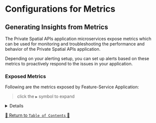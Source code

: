 # Configurations for Metrics

## Generating Insights from Metrics

The Private Spatial APIs application microservices expose metrics which can be used for monitoring and troubleshooting the
performance and behavior of the Private Spatial APIs application.

Depending on your alerting setup, you can set up alerts based on these metrics to proactively respond to the issues in
your application.

### Exposed Metrics

Following are the metrics exposed by Feature-Service Application:

> click the `▶` symbol to expand

<details>

| Metric Name                      | Type    | Description                                                                                      |
|----------------------------------|---------|--------------------------------------------------------------------------------------------------|
| application.ready.time           | Gauge   | Time taken (ms) for the application to be ready to service requests.                                                          |
| application.started.time         | Gauge   | Time taken (ms) to start the application.                                                       |
| disk.free                        | Gauge   | Usable space for path.                                                         |
| disk.total                       | Gauge   | Total space for path.                                                      |
| executor.active                  | Gauge   | The approximate number of threads that are actively executing tasks.                                                      |
| jvm.gc.memory.allocated          | Counter | Incremented for an increase in the size of the (young) heap memory pool after one GC to before the next.                                                                 |
| executor.completed               | Counter | The approximate total number of tasks that have completed execution.                                                  |
| executor.pool.core               | Gauge   | The core number of threads for the pool.                                                          |
| executor.pool.max                | Gauge   | The maximum allowed number of threads in the pool.                                                   |
| executor.pool.size               | Gauge   | The current number of threads in the pool.                                                             |
| executor.queue.remaining         | Gauge   | The number of additional elements that this queue can ideally accept without blocking.                                                           |
| executor.queued                  | Gauge   | The approximate number of tasks that are queued for execution.                                                             |
| jdbc.connections.max             | Gauge   | Maximum number of active connections that can be allocated at the same time.                                                               |
| jdbc.connections.min             | Gauge   | Minimum number of idle connections in the pool.                                                              |
| jvm.buffer.count                 | Gauge   | An estimate of the number of buffers in the pool.                                                                        |
| jvm.buffer.memory.used           | Gauge   | An estimate of the memory that the Java virtual machine is using for this buffer pool.                                                                        |
| jvm.buffer.total.capacity        | Gauge   | An estimate of the total capacity of the buffers in this pool.                                            |
| jvm.classes.loaded               | Gauge   | The number of classes that are currently loaded in the Java virtual machine.                                                            |
| jvm.classes.unloaded             | Counter | The total number of classes unloaded since the Java virtual machine has started execution.                                                                       |
| jvm.gc.live.data.size            | Gauge   | Size of long-lived heap memory pool after reclamation.                                                                           |
| jvm.gc.max.data.size             | Gauge   | Max size of long-lived heap memory pool.                                                               |
| jvm.gc.memory.allocated          | Counter | Incremented for an increase in the size of the (young) heap memory pool after one GC to before the next.                                                                 |
| jvm.gc.memory.promoted           | Counter | Count of positive increases in the size of the old generation memory pool before GC to after GC.                                                                 | 
| jvm.gc.overhead                  | Gauge   | An approximation of the percent of CPU time used by GC activities over the last lookback period or since monitoring began, whichever is shorter, in the range [0..1].                                                                 |
| jvm.gc.pause                     | Summary | Time spent in GC pause.                                                                 | 
| jvm.gc.memory.allocated          | Counter | Incremented for an increase in the size of the (young) heap memory pool after one GC to before the next.                                                                 |
| jvm.memory.committed             | Gauge   | The amount of memory in bytes that is committed for the Java virtual machine to use.  
| jvm.memory.max                   | Gauge   | The maximum amount of memory in bytes that can be used for memory management.                                                                 | 
| jvm.memory.usage.after.gc        | Gauge   | The percentage of long-lived heap pool used after the last GC event, in the range [0..1].                                                                 | 
| jvm.memory.used                  | Gauge   |The amount of used memory.                                                                 | 
| jvm.threads.daemon               | Gauge   | The current number of live daemon threads.                                                                 | 
| jvm.threads.live                 | Gauge   | The current number of live threads including both daemon and non-daemon threads.                                                                 | 
| jvm.threads.peak                 | Gauge   | The peak live thread count since the Java virtual machine started or peak was reset.                                                                 | 
| jvm.threads.states               | Gauge   | The current number of threads.                                                                 | 
| logback.events                   | Counter | Number of events that made it to the logs.                                                                 | 
| mongodb.driver.pool.checkedout   | Gauge   | The count of connections that are currently in use.                                                                 | 
| mongodb.driver.pool.size         | Gauge   | The current size of the connection pool, including idle and and in-use members.                                                                 | 
| mongodb.driver.pool.waitqueuesize| Gauge   | The current size of the wait queue for a connection from the pool.                                                                 | 
| process.cpu.usage                | Gauge   | The "recent cpu usage" for the Java Virtual Machine process.                                                                 | 
| process.files.max                | Gauge   | The maximum file descriptor count.                                                                 | 
| process.files.open               | Gauge   | The open file descriptor count.                                                                 | 
| process.start.time               | Gauge   | Start time of the process since unix epoch.                                                                 | 
| process.uptime                   | Gauge   | The uptime of the Java virtual machine.                                                                 | 
| system.cpu.count                 | Gauge   | The number of processors available to the Java virtual machine.                                                                 | 
| system.cpu.usage                 | Gauge   | The "recent cpu usage" of the system the application is running in.                                                                 | 
| system.load.average.1m           | Gauge   | The sum of the number of runnable entities queued to available processors and the number of runnable entities running on the available processors averaged over a period of time.                                                                 | 
| http.server.requests.seconds.count| Counter | This metric represents the total number of HTTP requests your Spring Boot application received at a specific endpoint.                                                                 |
| http.server.requests.seconds.max  | Gauge   | This metric indicates the maximum request duration during a specific time window.                                                                 |
| http.server.requests.seconds.sum  | Summary | This metric provides the sum of request durations over a specific time period.                                                                 |
| mongodb.driver.commands.seconds.count| Counter | tracks the count of MongoDB driver commands executed by your application.                                                                 |
| mongodb.driver.commands.seconds.max  | Gauge   | Represents the maximum execution time for MongoDB driver commands.                                                                 |
| mongodb.driver.commands.seconds.sum  | Summary | Sum of execution times for MongoDB driver commands.                                                                 |
| spring.data.repository.invocations.seconds.count| Counter | Related to invocations of Spring Data repository methods.                                                                 |
| spring.data.repository.invocations.seconds.max| Gauge   | Maximum execution time for Spring Data repository invocations.                                                                 |
| spring.data.repository.invocations.seconds.sum| Summary | Sum of execution times for Spring Data repository invocations.                                                                 |

 


<hr>
</details>


[🔗 Return to `Table of Contents` 🔗](../README.md#miscellaneous)